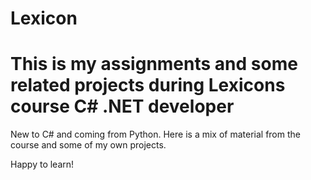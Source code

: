 # Lexicon

# This is my assignments and some related projects during Lexicons course C# .NET developer

New to C# and coming from Python. Here is a mix of material from the course and some of my own projects. 

Happy to learn!


### 

